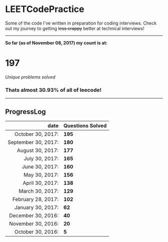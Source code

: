 # LEETCodePractice
Some of the code I've written in preparation for coding interviews. Check out my journey to getting ~~less crappy~~ better at technical interviews!

___

**So far (as of November 08, 2017) my count is at:**   
# 197
*Unique problems solved* 
### Thats almost 30.93% of all of leecode! 
___
## ProgressLog  
| date | Questions Solved |   
| -: | :- |   
| October 30, 2017: | **195** |   
| September 30, 2017: | **180** |   
| August 30, 2017: | **177** |   
| July 30, 2017: | **165** |   
| June 30, 2017: | **160** |   
| May 30, 2017: | **156** |   
| April 30, 2017: | **138** |   
| March 30, 2017: | **129** |   
| February 28, 2017: | **102** |   
| January 30, 2017: | **62** |   
| December 30, 2016: | **40** |   
| November 30, 2016: | **20** |   
| October 30, 2016: | **5**  |   
